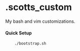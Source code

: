 .scotts_custom
==============

My bash and vim customizations.

#### Quick Setup

```bash
    ./bootstrap.sh
```

